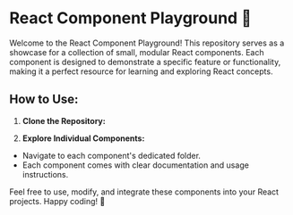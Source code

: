 # React Component Playground 🚀

Welcome to the React Component Playground! This repository serves as a showcase for a collection of small, modular React components. Each component is designed to demonstrate a specific feature or functionality, making it a perfect resource for learning and exploring React concepts.

## How to Use:

1. **Clone the Repository:**
   
2. **Explore Individual Components:**
- Navigate to each component's dedicated folder.
- Each component comes with clear documentation and usage instructions.

Feel free to use, modify, and integrate these components into your React projects. Happy coding! 🚀

